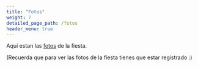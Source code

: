 ```yaml
---
title: "Fotos"
weight: 7
detailed_page_path: /fotos
header_menu: true
---
```


Aquí estan las [fotos](fotos) de la fiesta.

(Recuerda que para ver las fotos de la fiesta tienes que estar registrado :)

